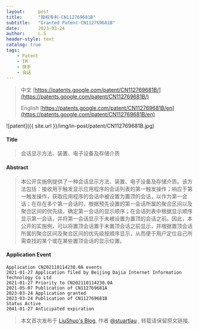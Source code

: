 ```yaml
---
layout:     post
title:      "授权专利-CN112769681B"
subtitle:   "Granted Patent-CN112769681B"
date:       2023-03-24
author:     L.S
header-style: text
catalog: true
tags:
    - Patent
    - IM
    - 快手
    - 会话
---
```

> 中文 [https://patents.google.com/patent/CN112769681B/](https://patents.google.com/patent/CN112769681B/)
>
> English [https://patents.google.com/patent/CN112769681B/en](https://patents.google.com/patent/CN112769681B/en)

![patent]({{ site.url }}/img/in-post/patent/CN112769681B.jpg)
#### Title
> 会话显示方法、装置、电子设备及存储介质




















#### Abstract
> 本公开实施例提供了一种会话显示方法、装置、电子设备及存储介质。该方法包括：接收用于触发显示应用程序的会话列表的第一触发操作；响应于第一触发操作，获取应用程序的会话中被设置为置顶的会话，以作为第一会话；在存在多个第一会话时，根据预先设置的第一会话所属的聚合区间以及聚合区间的优先级，确定第一会话的显示顺序；在会话列表中根据显示顺序显示第一会话，并将第一会话显示于未被设置为置顶的会话之前。因此，本公开的实施例，可以将置顶会话置于未置顶会话之前显示，并根据置顶会话所属的聚合区间及聚合区间的优先级按顺序显示，从而便于用户定位自己所需查找的某个或在某些置顶会话的显示位置。





















#### Application Event
```
Application CN202110114230.0A events 
2021-01-27 Application filed by Beijing Dajia Internet Information Technology Co Ltd
2021-01-27 Priority to CN202110114230.0A
2021-05-07 Publication of CN112769681A
2023-03-24 Application granted
2023-03-24 Publication of CN112769681B
Status Active
2041-01-27 Anticipated expiration
```
> 本文首次发布于 [LiuShuo's Blog](https://liushuo.me), 作者 [@stuartlau](http://github.com/stuartlau) ,
转载请保留原文链接.
